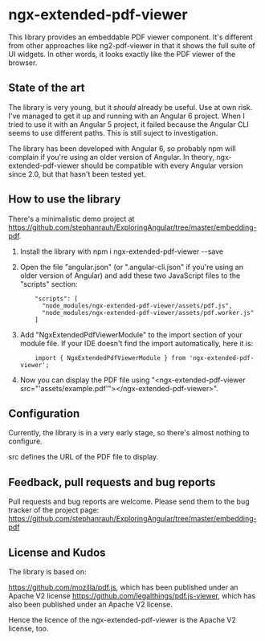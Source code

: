 # ngx-extended-pdf-viewer

This library provides an embeddable
PDF viewer component. It's different from other approaches like ng2-pdf-viewer in that it
shows the full suite of UI widgets. In other words, it looks exactly like the PDF viewer of the browser.

## State of the art

The library is very young, but it _should_ already be useful. Use at own risk. I've managed
to get it up and running with an Angular 6 project. When I tried to use it with an Angular 5
project, it failed because the Angular CLI seems to use different paths. This is still suject
to investigation.

The library has been developed with Angular 6, so probably npm will complain if you're using
an older version of Angular. In theory, ngx-extended-pdf-viewer should be compatible with
every Angular version since 2.0, but that hasn't been tested yet.

## How to use the library

There's a minimalistic demo project at https://github.com/stephanrauh/ExploringAngular/tree/master/embedding-pdf.

1.  Install the library with npm i ngx-extended-pdf-viewer --save
2.  Open the file "angular.json" (or ".angular-cli.json" if you're using an older version of Angular)
    and add these two JavaScript files to the "scripts" section:

            "scripts": [
              "node_modules/ngx-extended-pdf-viewer/assets/pdf.js",
              "node_modules/ngx-extended-pdf-viewer/assets/pdf.worker.js"
            ]

3.  Add "NgxExtendedPdfViewerModule" to the import section of your module file. If your IDE doesn't find
    the import automatically, here it is:

            import { NgxExtendedPdfViewerModule } from 'ngx-extended-pdf-viewer';

4.  Now you can display the PDF file using "&lt;ngx-extended-pdf-viewer src="'assets/example.pdf'"&gt;&lt;/ngx-extended-pdf-viewer&gt;".

## Configuration

Currently, the library is in a very early stage, so there's almost nothing to configure.

src defines the URL of the PDF file to display.

## Feedback, pull requests and bug reports

Pull requests and bug reports are welcome. Please send them to the bug tracker of
the project page: https://github.com/stephanrauh/ExploringAngular/tree/master/embedding-pdf

## License and Kudos

The library is based on:

https://github.com/mozilla/pdf.js, which has been published under an Apache V2 license
https://github.com/legalthings/pdf.js-viewer, which has also been published under an Apache V2 license.

Hence the licence of the ngx-extended-pdf-viewer is the Apache V2 license, too.
